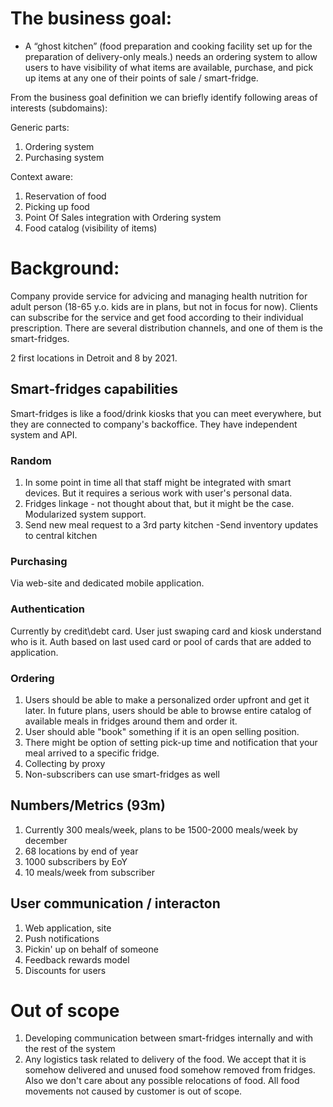 # The business goal: 

- A “ghost kitchen” (food preparation and cooking facility set up for the preparation of delivery-only meals.) needs an ordering system to allow users to have visibility of what items are available, purchase, and pick up items at any one of their points of sale / smart-fridge.

From the business goal definition we can briefly identify following areas of interests (subdomains):

Generic parts: 
1. Ordering system 
1. Purchasing system 

Context aware:
1. Reservation of food
1. Picking up food 
1. Point Of Sales integration with Ordering system 
1. Food catalog (visibility of items)

# Background: 

Company provide service for advicing and managing health nutrition for adult person (18-65 y.o. kids are in plans, but not in focus for now). Clients can subscribe for the service and get food according to their individual prescription. There are several distribution channels, and one of them is the smart-fridges. 

2 first locations in Detroit and 8 by 2021. 

## Smart-fridges capabilities 

Smart-fridges is like a food/drink kiosks that you can meet everywhere, but they are connected to company's backoffice. They have independent system and API. 

### Random 

1. In some point in time all that staff might be integrated with smart devices. But it requires a serious work with user's personal data. 
1. Fridges linkage - not thought about that, but it might be the case. Modularized system support. 
1. Send new meal request to a 3rd party kitchen -Send inventory updates to central kitchen

### Purchasing 

Via web-site and dedicated mobile application. 

### Authentication 

Currently by credit\debt card. User just swaping card and kiosk understand who is it. Auth based on last used card or pool of cards that are added to application. 

### Ordering 

1. Users should be able to make a personalized order upfront and get it later. In future plans, users should be able to browse entire catalog of available meals in fridges around them and order it. 
2. User should able "book" something if it is an open selling position. 
3. There might be option of setting pick-up time and notification that your meal arrived to a specific fridge. 
1. Collecting by proxy
4. Non-subscribers can use smart-fridges as well

## Numbers/Metrics (93m)

1. Currently 300 meals/week, plans to be 1500-2000 meals/week by december 
1. 68 locations by end of year 
1. 1000 subscribers by EoY  
1. 10 meals/week from subscriber 

## User communication / interacton 

1. Web application, site 
1. Push notifications 
1. Pickin' up on behalf of someone 
1. Feedback rewards model 
1. Discounts for users 

# Out of scope

1. Developing communication between smart-fridges internally and with the rest of the system 
1. Any logistics task related to delivery of the food. We accept that it is somehow delivered and unused food somehow removed from fridges. Also we don't care about any possible relocations of food. All food movements not caused by customer is out of scope.














